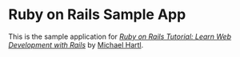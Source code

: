 # Ruby on Rails Sample App

This is the sample application for [*Ruby on Rails Tutorial: Learn Web Development with Rails*](http://www.railstutorial.org/)
by [Michael Hartl](http://www.michaelhartl.com/).
